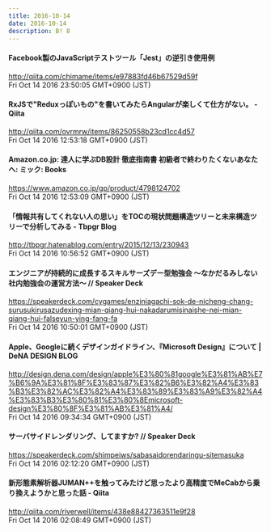 ```yaml
---
title: 2016-10-14
date: 2016-10-14
description: B! 8
---
```


#### Facebook製のJavaScriptテストツール「Jest」の逆引き使用例
http://qiita.com/chimame/items/e97883fd46b67529d59f<br>
Fri Oct 14 2016 23:50:05 GMT+0900 (JST)<br>


#### RxJSで"Reduxっぽいもの"を書いてみたらAngularが楽しくて仕方がない。 - Qiita
http://qiita.com/ovrmrw/items/86250558b23cd1cc4d57<br>
Fri Oct 14 2016 12:53:18 GMT+0900 (JST)<br>


#### Amazon.co.jp: 達人に学ぶDB設計 徹底指南書 初級者で終わりたくないあなたへ: ミック: Books
https://www.amazon.co.jp/gp/product/4798124702<br>
Fri Oct 14 2016 12:53:09 GMT+0900 (JST)<br>


#### 「情報共有してくれない人の思い」をTOCの現状問題構造ツリーと未来構造ツリーで分析してみる - Tbpgr Blog
http://tbpgr.hatenablog.com/entry/2015/12/13/230943<br>
Fri Oct 14 2016 10:56:52 GMT+0900 (JST)<br>


#### エンジニアが持続的に成長するスキルサーズデー型勉強会 〜なかだるみしない社内勉強会の運営方法〜 // Speaker Deck
https://speakerdeck.com/cygames/enziniagachi-sok-de-nicheng-chang-surusukirusazudexing-mian-qiang-hui-nakadarumisinaishe-nei-mian-qiang-hui-falseyun-ying-fang-fa<br>
Fri Oct 14 2016 10:50:01 GMT+0900 (JST)<br>


#### Apple、Googleに続くデザインガイドライン、『Microsoft Design』について | DeNA DESIGN BLOG
http://design.dena.com/design/apple%E3%80%81google%E3%81%AB%E7%B6%9A%E3%81%8F%E3%83%87%E3%82%B6%E3%82%A4%E3%83%B3%E3%82%AC%E3%82%A4%E3%83%89%E3%83%A9%E3%82%A4%E3%83%B3%E3%80%81%E3%80%8Emicrosoft-design%E3%80%8F%E3%81%AB%E3%81%A4/<br>
Fri Oct 14 2016 09:34:34 GMT+0900 (JST)<br>


#### サーバサイドレンダリング、してますか? // Speaker Deck
https://speakerdeck.com/shimpeiws/sabasaidorendaringu-sitemasuka<br>
Fri Oct 14 2016 02:12:20 GMT+0900 (JST)<br>


#### 新形態素解析器JUMAN++を触ってみたけど思ったより高精度でMeCabから乗り換えようかと思った話 - Qiita
http://qiita.com/riverwell/items/438e88427363511e9f28<br>
Fri Oct 14 2016 02:08:49 GMT+0900 (JST)<br>


